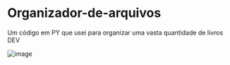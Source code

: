 # Organizador-de-arquivos
Um código em PY que usei para organizar uma vasta quantidade de livros DEV

![image](https://github.com/user-attachments/assets/b3f1a12f-1dd0-465f-a914-2153ca26e791)

